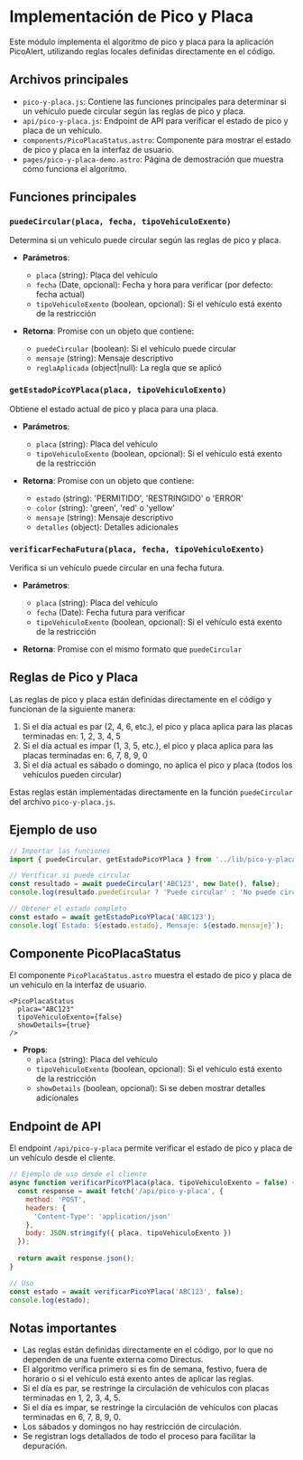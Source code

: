 # Implementación de Pico y Placa

Este módulo implementa el algoritmo de pico y placa para la aplicación PicoAlert, utilizando reglas locales definidas directamente en el código.

## Archivos principales

- `pico-y-placa.js`: Contiene las funciones principales para determinar si un vehículo puede circular según las reglas de pico y placa.
- `api/pico-y-placa.js`: Endpoint de API para verificar el estado de pico y placa de un vehículo.
- `components/PicoPlacaStatus.astro`: Componente para mostrar el estado de pico y placa en la interfaz de usuario.
- `pages/pico-y-placa-demo.astro`: Página de demostración que muestra cómo funciona el algoritmo.

## Funciones principales

### `puedeCircular(placa, fecha, tipoVehiculoExento)`

Determina si un vehículo puede circular según las reglas de pico y placa.

- **Parámetros**:
  - `placa` (string): Placa del vehículo
  - `fecha` (Date, opcional): Fecha y hora para verificar (por defecto: fecha actual)
  - `tipoVehiculoExento` (boolean, opcional): Si el vehículo está exento de la restricción

- **Retorna**: Promise con un objeto que contiene:
  - `puedeCircular` (boolean): Si el vehículo puede circular
  - `mensaje` (string): Mensaje descriptivo
  - `reglaAplicada` (object|null): La regla que se aplicó

### `getEstadoPicoYPlaca(placa, tipoVehiculoExento)`

Obtiene el estado actual de pico y placa para una placa.

- **Parámetros**:
  - `placa` (string): Placa del vehículo
  - `tipoVehiculoExento` (boolean, opcional): Si el vehículo está exento de la restricción

- **Retorna**: Promise con un objeto que contiene:
  - `estado` (string): 'PERMITIDO', 'RESTRINGIDO' o 'ERROR'
  - `color` (string): 'green', 'red' o 'yellow'
  - `mensaje` (string): Mensaje descriptivo
  - `detalles` (object): Detalles adicionales

### `verificarFechaFutura(placa, fecha, tipoVehiculoExento)`

Verifica si un vehículo puede circular en una fecha futura.

- **Parámetros**:
  - `placa` (string): Placa del vehículo
  - `fecha` (Date): Fecha futura para verificar
  - `tipoVehiculoExento` (boolean, opcional): Si el vehículo está exento de la restricción

- **Retorna**: Promise con el mismo formato que `puedeCircular`

## Reglas de Pico y Placa

Las reglas de pico y placa están definidas directamente en el código y funcionan de la siguiente manera:

1. Si el día actual es par (2, 4, 6, etc.), el pico y placa aplica para las placas terminadas en: 1, 2, 3, 4, 5
2. Si el día actual es impar (1, 3, 5, etc.), el pico y placa aplica para las placas terminadas en: 6, 7, 8, 9, 0
3. Si el día actual es sábado o domingo, no aplica el pico y placa (todos los vehículos pueden circular)

Estas reglas están implementadas directamente en la función `puedeCircular` del archivo `pico-y-placa.js`.

## Ejemplo de uso

```javascript
// Importar las funciones
import { puedeCircular, getEstadoPicoYPlaca } from '../lib/pico-y-placa.js';

// Verificar si puede circular
const resultado = await puedeCircular('ABC123', new Date(), false);
console.log(resultado.puedeCircular ? 'Puede circular' : 'No puede circular');

// Obtener el estado completo
const estado = await getEstadoPicoYPlaca('ABC123');
console.log(`Estado: ${estado.estado}, Mensaje: ${estado.mensaje}`);
```

## Componente PicoPlacaStatus

El componente `PicoPlacaStatus.astro` muestra el estado de pico y placa de un vehículo en la interfaz de usuario.

```astro
<PicoPlacaStatus 
  placa="ABC123" 
  tipoVehiculoExento={false} 
  showDetails={true} 
/>
```

- **Props**:
  - `placa` (string): Placa del vehículo
  - `tipoVehiculoExento` (boolean, opcional): Si el vehículo está exento de la restricción
  - `showDetails` (boolean, opcional): Si se deben mostrar detalles adicionales

## Endpoint de API

El endpoint `/api/pico-y-placa` permite verificar el estado de pico y placa de un vehículo desde el cliente.

```javascript
// Ejemplo de uso desde el cliente
async function verificarPicoYPlaca(placa, tipoVehiculoExento = false) {
  const response = await fetch('/api/pico-y-placa', {
    method: 'POST',
    headers: {
      'Content-Type': 'application/json'
    },
    body: JSON.stringify({ placa, tipoVehiculoExento })
  });
  
  return await response.json();
}

// Uso
const estado = await verificarPicoYPlaca('ABC123', false);
console.log(estado);
```

## Notas importantes

- Las reglas están definidas directamente en el código, por lo que no dependen de una fuente externa como Directus.
- El algoritmo verifica primero si es fin de semana, festivo, fuera de horario o si el vehículo está exento antes de aplicar las reglas.
- Si el día es par, se restringe la circulación de vehículos con placas terminadas en 1, 2, 3, 4, 5.
- Si el día es impar, se restringe la circulación de vehículos con placas terminadas en 6, 7, 8, 9, 0.
- Los sábados y domingos no hay restricción de circulación.
- Se registran logs detallados de todo el proceso para facilitar la depuración.